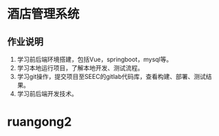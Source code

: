 # 酒店管理系统

## 作业说明
  1. 学习前后端环境搭建，包括Vue，springboot，mysql等。
  2. 学习本地运行项目，了解本地开发、测试流程。
  3. 学习git操作，提交项目至SEEC的gitlab代码库，查看构建、部署、测试结果。
  4. 学习前后端开发技术。


# ruangong2
